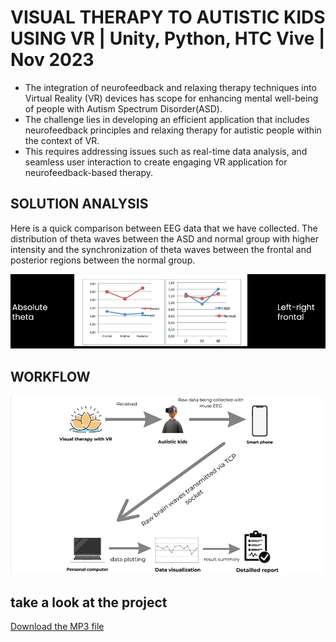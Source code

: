 # VISUAL THERAPY TO AUTISTIC KIDS USING VR | Unity, Python, HTC Vive |                                            Nov 2023

- The integration of neurofeedback and relaxing therapy  techniques into Virtual Reality (VR) devices has scope for enhancing mental well-being of people with Autism Spectrum Disorder(ASD).
- The challenge lies in developing an efficient application that includes neurofeedback principles and relaxing therapy for autistic people within the context of VR.
- This requires addressing issues such as real-time data analysis, and seamless user interaction to create engaging VR application for neurofeedback-based therapy.

## SOLUTION ANALYSIS 
Here is a quick comparison between EEG data that we have collected.
The distribution of theta waves between the ASD and normal group with higher intensity and the synchronization of theta waves between the frontal and posterior regions between the normal group. 

![solution_analysis](solution_analysis_graph.png)

## WORKFLOW

![solution workflow](workflow.png)

## take a look at the project 
[Download the MP3 file](https://github.com/dhivakar020/Visual-therapy-to-autistic-kids-using-VR/blob/main/Team%20Zion_OR.mp4)
